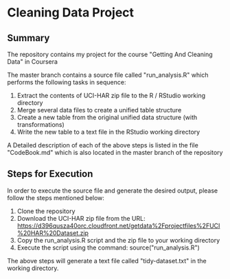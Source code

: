# Cleaning Data Project

## Summary

The repository contains my project for the course "Getting And Cleaning Data" in Coursera

The master branch contains a source file called "run_analysis.R" which performs the following tasks in sequence:

1. Extract the contents of UCI-HAR zip file to the R / RStudio working directory
2. Merge several data files to create a unified table structure
3. Create a new table from the original unified data structure (with transformations)
4. Write the new table to a text file in the RStudio working directory

A Detailed description of each of the above steps is listed in the file "CodeBook.md" which is also located in the master branch of the repository

## Steps for Execution

In order to execute the source file and generate the desired output, please follow the steps mentioned below:

1. Clone the repository
2. Download the UCI-HAR zip file from the URL: https://d396qusza40orc.cloudfront.net/getdata%2Fprojectfiles%2FUCI%20HAR%20Dataset.zip
3. Copy the run_analysis.R script and the zip file to your working directory
4. Execute the script using the command: source("run_analysis.R")

The above steps will generate a text file called "tidy-dataset.txt" in the working directory.

